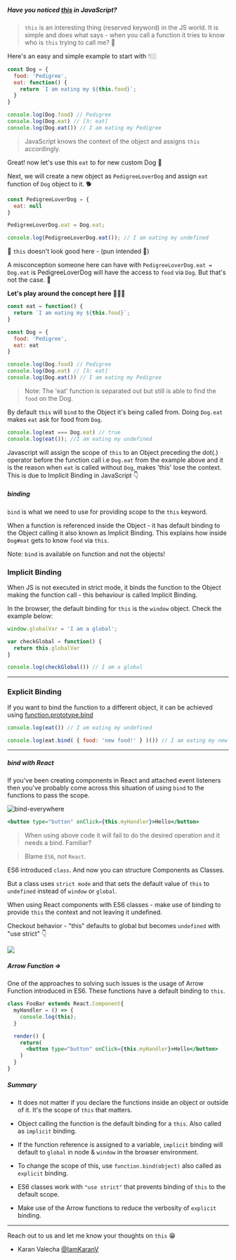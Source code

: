 ##### Have you noticed [this](http://https://developer.mozilla.org/en-US/docs/Web/JavaScript/Reference/Operators/this) in JavaScript?
> `this` is an interesting thing (reserved keyword) in the JS world. It is simple and does what says - when you call a function it tries to know who is `this` trying to call me? 😬


Here's an easy and simple example to start with 👇🏼

```javascript
const Dog = {
  food: 'Pedigree',
  eat: function() {
    return `I am eating my ${this.food}`;
  }
}

console.log(Dog.food) // Pedigree
console.log(Dog.eat) // [λ: eat]​​​​​
console.log(Dog.eat()) // I am eating my Pedigree​​​​​
```
> JavaScript knows the context of the object and assigns `this` accordingly.

Great! now let's use this `eat` to for new custom Dog 🐶

Next, we will create a new object as `PedigreeLoverDog` and assign `eat` function of `Dog` object to it. 🐕

```javascript
const PedigreeLoverDog = {
  eat: null
}

PedigreeLoverDog.eat = Dog.eat;

console.log(PedigreeLoverDog.eat()); // I am eating my undefined
```

🤔 `this` doesn't look good here - (pun intended 😬)

A misconception someone here can have with `PedigreeLoverDog.eat = Dog.eat` is PedigreeLoverDog will have the access to `food` via `Dog`. But that's not the case.
🙇

 **Let's play around the concept here** 👨🏻‍💻


```javascript
const eat = function() {
  return `I am eating my ${this.food}`;
}

const Dog = {
  food: 'Pedigree',
  eat: eat
}

console.log(Dog.food) // Pedigree
console.log(Dog.eat) // [λ: eat]
console.log(Dog.eat()) // I am eating my Pedigree
```

> Note: The 'eat' function is separated out but still is able to find the `food` on the Dog.

By default `this` will `bind` to the Object it's being called from. Doing `Dog.eat` makes `eat` ask for food from `Dog`.


```javascript
console.log(eat === Dog.eat) // true
console.log(eat()); //I am eating my undefined
```


Javascript will assign the scope of `this` to an Object preceding the dot(.) operator before the function call i.e `Dog.eat` from the example above and it is the reason when `eat` is called without `Dog`, makes 'this' lose the context. This is due to Implicit Binding in JavaScript 👇

##### **bind**ing

`bind` is what we need to use for providing scope to the `this` keyword.

When a function is referenced inside the Object - it has default binding to the Object calling it also known as Implicit Binding. This explains how inside `Dog#eat` gets to know `food` via `this`.

Note: `bind` is available on function and not the objects!


### Implicit Binding

When JS is not executed in strict mode, it binds the function to the Object making the function call - this behaviour is called Implicit Binding.

In the browser, the default binding for `this` is the `window` object. Check the example below:

```javascript
window.globalVar = 'I am a global';

var checkGlobal = function() {
  return this.globalVar
}

console.log(checkGlobal()) // I am a global
```

-------

### Explicit Binding

If you want to bind the function to a different object, it can be achieved using
 [function.prototype.bind](https://developer.mozilla.org/en-US/docs/Web/JavaScript/Reference/Global_objects/Function/bind)


```javascript
console.log(eat()) // I am eating my undefined

console.log(eat.bind( { food: 'new food!' } )()) // I am eating my new food!
```

-----

##### **bind** with React

If you've been creating components in React and attached event listeners then you've probably come across this situation of using `bind` to the functions to pass the scope.

![bind-everywhere](https://drive.google.com/uc?id=1IkJUZ8RHq7AROpvoH51UFcjZ0MZVvOYi&export=download)

```jsx
<button type="button" onClick={this.myHandler}>Hello</button>
```
> When using above code it will fail to do the desired operation and it needs a bind. Familiar?

> Blame `ES6`, not `React`.

ES6 introduced `class`. And now you can structure Components as Classes.

But a class uses `strict mode` and that sets the default value of  `this` to `undefined` instead of `window` or `global`.

When using React components with ES6 classes - make use of binding to provide `this` the context and not leaving it undefined.

Checkout behavior - "this" defaults to global but becomes `undefined` with "use strict" 👇
<p>
    <img src="https://drive.google.com/uc?authuser=0&id=1cJPkT_9-4ogTq6QlfCFPTOeJKaLR-0ti&export=download" style="max-width: 850px;">
</p>

##### Arrow Function **=>**

One of the approaches to solving such issues is the usage of Arrow Function introduced in ES6. These functions have a default binding to `this`.

```jsx
class FooBar extends React.Component{
  myHandler = () => {
    console.log(this); 
  }

  render() {
    return(
      <button type="button" onClick={this.myHandler}>Hello</button>
    )
  }
}
```

##### Summary

- It does not matter if you declare the functions inside an object or outside of it. It's the scope of `this` that matters.

- Object calling the function is the default binding for a `this`. Also called as `implicit` binding.

- If the function reference is assigned to a variable, `implicit` binding will default to `global` in node & `window` in the browser environment.

- To change the scope of this, use `function.bind(object)` also called as `explicit` binding.

- ES6 classes work with `"use strict"` that prevents binding of `this` to the default scope.

- Make use of the Arrow functions to reduce the verbosity of `explicit` binding.

--------

Reach out to us and let me know your thoughts on `this` 😁

- Karan Valecha [@IamKaranV](https://twitter.com/iamkaranv?lang=en)
